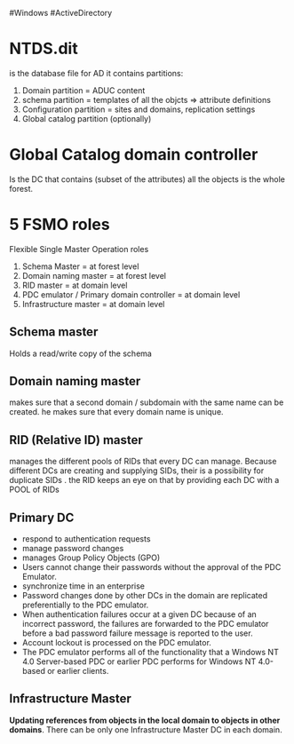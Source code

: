 #Windows #ActiveDirectory
# NTDS.dit
is the database file for AD
it contains partitions:
1. Domain partition = ADUC content
2. schema partition = templates of all the objcts => attribute definitions
3. Configuration partition = sites and domains, replication settings
4. Global catalog partition (optionally)

# Global Catalog domain controller
Is the DC that contains (subset of the attributes) all the objects is the whole forest.

# 5 FSMO roles
Flexible Single Master Operation roles

1. Schema Master = at forest level
2. Domain naming master = at forest level
3. RID master = at domain level
4. PDC emulator / Primary domain controller = at domain level
5. Infrastructure master =  at domain level

## Schema master
Holds a read/write copy of the schema

## Domain naming master
makes sure that a second domain / subdomain with the same name can be created. he makes sure that every domain name is unique.
## RID (Relative ID) master
manages the different pools of RIDs that every DC can manage. Because different DCs are creating and supplying SIDs, their is a possibility for duplicate SIDs . the RID keeps an eye on that by providing each DC with a POOL of RIDs

## Primary DC
- respond to authentication requests
- manage password changes
- manages Group Policy Objects (GPO)
- Users cannot change their passwords without the approval of the PDC Emulator.
- synchronize time in an enterprise
- Password changes done by other DCs in the domain are replicated preferentially to the PDC emulator.
- When authentication failures occur at a given DC because of an incorrect password, the failures are forwarded to the PDC emulator before a bad password failure message is reported to the user.
- Account lockout is processed on the PDC emulator.
- The PDC emulator performs all of the functionality that a Windows NT 4.0 Server-based PDC or earlier PDC performs for Windows NT 4.0-based or earlier clients.

## Infrastructure Master

**Updating references from objects in the local domain to objects in other domains**. There can be only one Infrastructure Master DC in each domain.
